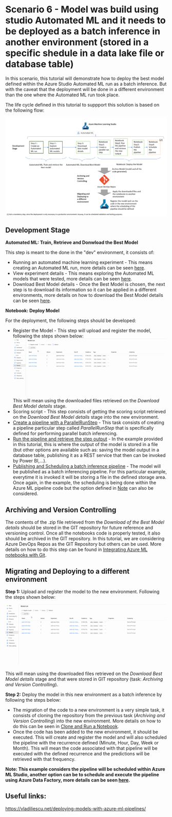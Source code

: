 # Scenario 6 - Model was build using studio Automated ML and it needs to be deployed as a batch inference in another environment (stored in a specific shedule in a data lake file or database table)

In this scenario, this tutorial will demonstrate how to deploy the best model defined within the Azure Studio Automated ML run as a batch inference. But with the caveat that the deployment will be done in a different environment than the one where the Automated ML run took place.

The life cycle defined in this tutorial to suppport this solution is based on the following flow:

![](../Images/devops_autmoml2.png)

## Development Stage

**Automated ML: Train, Retrieve and Donwload the Best Model** 

This step is meant to the done in the "dev" environment, it consists of:

* Running an automated machine learning experiment - This means creating an Automated ML run, more details can be seen [here](../Documents/Automated-ML.md#New-AutomatedML-Run).
* View experiment details - This means exploring the Automated ML models that were tested, more details can be seen [here](../Documents/Automated-ML.md#Explore-AutomatedML-Models).
* Download Best Model details - Once the Best Model is chosen, the next step is to download its information so it can be applied in a different environments, more details on how to download the Best Model details can be seen [here](../Documents/Automated-ML.md#Download-Best-Model).

**Notebook: Deploy Model** 

For the deployment, the following steps should be developed:

* Register the Model - This step will upload and register the model, following the steps shown below:
![](../Images/devops2d.gif)
This will mean using the downloaded files retrieved on the _Download Best Model details_ stage.
* Scoring script - This step consists of getting the scoring script retrieved on the _Download Best Model details_ stage into the new environment. 
* [Create a pipeline with a ParallelRunStep](../Documents/Deploy-Batch-Inference-Pipeline.md#Batch-Pipeline-parallelstep) - This task consists of creating a pipeline particular step called _ParallelRunStep_ that is specifically defined for performing parallel batch inferencing.
* [Run the pipeline and retrieve the step output](../Documents/Deploy-Batch-Inference-Pipeline.md#Batch-Pipeline-publish) - In the example provided in this tutorial, this is where the output of the model is stored in a file (but other options are available such as: saving the model output in a database table, publishing it as a REST service that then can be invoked by Power BI,...).
* [Publishing and Scheduling a batch inference pipeline](../Documents/Deploy-Batch-Inference-Pipeline.md#Batch-Pipeline-publish) - The model will be published as a batch inferencing pipeline. For this particular example, everytime it is invoked it will be storing a file in the defined storage area. Once again, in the example, the scheduling is being done within the Azure ML pipeline code but the option defined in [Note](#Note) can also be considered.

## Archiving and Version Controlling

The contents of the .zip file retrieved from the _Download of the Best Model details_ should be stored in the GIT repository for future reference and versioning control. 
Once all the notebooks code is properly tested, it also should be archived in the GIT repository. In this tutorial, we are considering Azure DevOps Repos as the GIT Repository but others can be used. More details on how to do this step can be found in [Integrating Azure ML notebooks with Git](../Documents/Integrating_AzureML_notebooks_with%20Git.md).

## Migrating and Deploying to a different environment

**Step 1:** Upload and register the model to the new environment. Following the steps shown below:

![](../Images/devops2d.gif)

This will mean using the downloaded files retrieved on the _Download Best Model details_ stage and that were stored in GIT repository (task: _Archiving and Version Controlling_).

**Step 2:** Deploy the model in this new environment as a batch inference by following the steps below:

* The migration of the code to a new environment is a very simple task, it consists of cloning the repository from the previous task (_Archiving and Version Controlling_) into the new environment. More details on how to do this can be seen in [Clone and Run a Notebook](../Documents/Clone-and-Run-a-Notebook.md). 
* Once the code has been added to the new environment, it should be executed. This will create and register the model and will also scheduled the pipeline with the recurrence defined (Minute, Hour, Day, Week or Month). This will mean the code associated with that pipeline will be executed with the defined recurrence and the predictions will be retrieved with that frequency.

<a name = 'Note'> **Note: This example considers the pipeline will be scheduled within Azure ML Studio, another option can be to schedule and execute the pipeline using Azure Data Factory, more details can be seen [here](https://docs.microsoft.com/en-us/azure/data-factory/transform-data-machine-learning-service).**

## Useful links: 
https://vladiliescu.net/deploying-models-with-azure-ml-pipelines/

